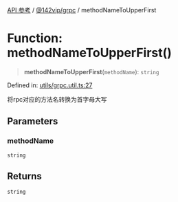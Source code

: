 [API 参考](../../../index.md) / [@142vip/grpc](../index.md) / methodNameToUpperFirst

# Function: methodNameToUpperFirst()

> **methodNameToUpperFirst**(`methodName`): `string`

Defined in: [utils/grpc.util.ts:27](https://github.com/142vip/core-x/blob/15d5bc9ef4bece78c0e60bdf074a2d245f625100/packages/grpc/src/utils/grpc.util.ts#L27)

将rpc对应的方法名转换为首字母大写

## Parameters

### methodName

`string`

## Returns

`string`
